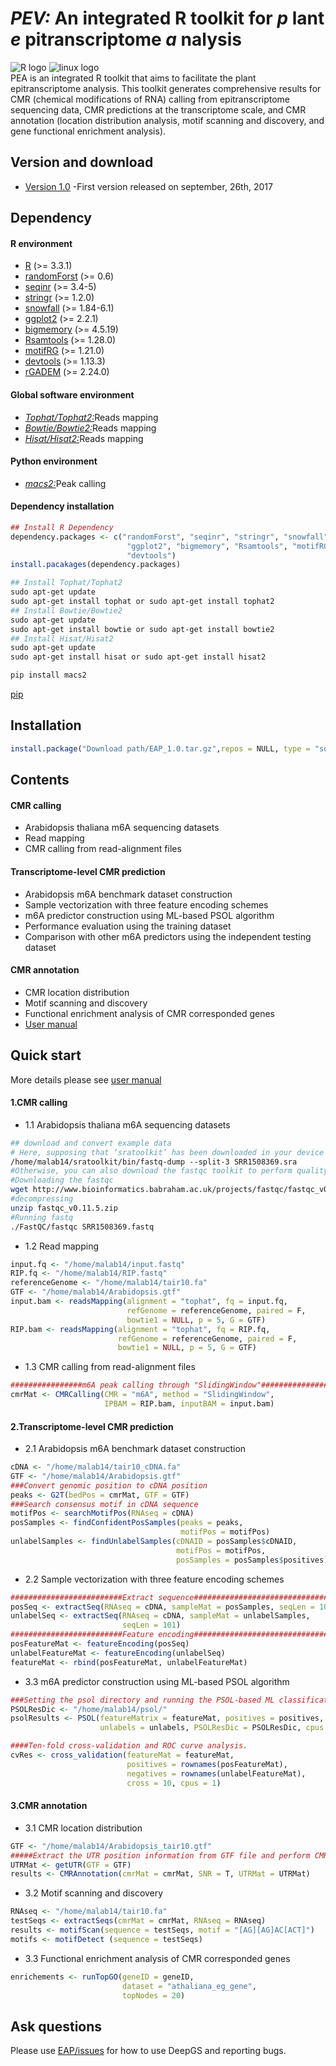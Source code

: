 # _PEV:_ An integrated R toolkit for _p_ lant _e_ pitranscriptome _a_ nalysis <br>
![](https://halobi.com/wp-content/uploads/2016/08/r_logo.png "R logo")
![](https://encrypted-tbn2.gstatic.com/images?q=tbn:ANd9GcSvCvZWbl922EJkjahQ5gmTpcvsYr3ujQBpMdyX-YG99vGWfTAmfw "linux logo")
<br>
PEA is an integrated R toolkit that aims to facilitate the plant epitranscriptome analysis. This toolkit generates comprehensive results for CMR (chemical modifications of RNA) calling from epitranscriptome sequencing data, CMR predictions at the transcriptome scale, and CMR annotation (location distribution analysis, motif scanning and discovery, and gene functional enrichment analysis).
<br>
## Version and download <br>
* [Version 1.0](https://github.com/cma2015/EAP/blob/master/EAP_1.0.tar.gz) -First version released on september, 26th, 2017<br>
## Dependency <br>
#### R environment <br>
* [R](https://www.r-project.org/) (>= 3.3.1) <br>
* [randomForst](https://cran.r-project.org/web/packages/randomForest/index.html) (>= 0.6) <br>
* [seqinr](https://cran.rstudio.com/web/packages/seqinr/index.html) (>= 3.4-5) <br>
* [stringr](https://cran.r-project.org/web/packages/stringr/index.html) (>= 1.2.0) <br>
* [snowfall](https://cran.r-project.org/web/packages/snowfall/index.html) (>= 1.84-6.1) <br>
* [ggplot2](https://cran.r-project.org/web/packages/ggplot2/index.html) (>= 2.2.1) <br>
* [bigmemory](https://cran.r-project.org/web/packages/bigmemory/index.html) (>= 4.5.19) <br>
* [Rsamtools](http://bioconductor.org/packages/release/bioc/html/Rsamtools.html) (>= 1.28.0) <br>
* [motifRG](https://www.bioconductor.org/packages/devel/bioc/html/motifRG.html) (>= 1.21.0) <br>
* [devtools](https://cran.r-project.org/web/packages/devtools/index.html) (>= 1.13.3) <br>
* [rGADEM](https://bioconductor.org/packages/release/bioc/html/rGADEM.html) (>= 2.24.0) <br>
#### Global software environment <br>
* [_Tophat/Tophat2:_](http://ccb.jhu.edu/software/tophat/index.shtml)Reads mapping <br>
* [_Bowtie/Bowtie2:_](bowtie-bio.sourceforge.net/)Reads mapping <br>
* [_Hisat/Hisat2:_](www.ccb.jhu.edu/software/hisat/)Reads mapping <br>
#### Python environment <br>
* [_macs2:_](https://pypi.python.org/pypi/MACS2)Peak calling <br>
#### Dependency installation <br>
```R
## Install R Dependency
dependency.packages <- c("randomForst", "seqinr", "stringr", "snowfall",
                          "ggplot2", "bigmemory", "Rsamtools", "motifRG",
                          "devtools")
install.pacakages(dependency.packages)
```
```bash
## Install Tophat/Tophat2
sudo apt-get update
sudo apt-get install tophat or sudo apt-get install tophat2
## Install Bowtie/Bowtie2
sudo apt-get update
sudo apt-get install bowtie or sudo apt-get install bowtie2
## Install Hisat/Hisat2
sudo apt-get update
sudo apt-get install hisat or sudo apt-get install hisat2
```
```python
pip install macs2
```
[pip](https://www.saltycrane.com/blog/2010/02/how-install-pip-ubuntu/) <br>

## Installation <br>
```R
install.package("Download path/EAP_1.0.tar.gz",repos = NULL, type = "source")
```
## Contents <br>
#### CMR calling <br>
* Arabidopsis thaliana m6A sequencing datasets <br>
* Read mapping <br>
* CMR calling from read-alignment files <br>
#### Transcriptome-level CMR prediction <br>
* Arabidopsis m6A benchmark dataset construction <br>
* Sample vectorization with three feature encoding schemes <br>
* m6A predictor construction using ML-based PSOL algorithm <br>
* Performance evaluation using the training dataset <br>
* Comparison with other m6A predictors using the independent testing dataset <br>
#### CMR annotation <br>
* CMR location distribution <br>
* Motif scanning and discovery <br>
* Functional enrichment analysis of CMR corresponded genes <br>
* [User manual](https://github.com/cma2015/EAP/blob/master/EAP.pdf)<br>

## Quick start <br>
More details please see [user manual](https://github.com/cma2015/EAP/blob/master/EAP.pdf) <br>
#### 1.CMR calling <br>
* 1.1 Arabidopsis thaliana m6A sequencing datasets <br>
```bash
## download and convert example data
# Here, supposing that ‘sratoolkit’ has been downloaded in your device in the directory: /home/malab14/, then the following command will convert the sra format to fastq format
/home/malab14/sratoolkit/bin/fastq-dump --split-3 SRR1508369.sra 
#Otherwise, you can also download the fastqc toolkit to perform quality control for fastq formatted files.
#Downloading the fastqc
wget http://www.bioinformatics.babraham.ac.uk/projects/fastqc/fastqc_v0.11.5.zip
#decompressing
unzip fastqc_v0.11.5.zip
#Running fastq
./FastQC/fastqc SRR1508369.fastq
```
* 1.2 Read mapping <br>
```R
input.fq <- "/home/malab14/input.fastq"  
RIP.fq <- "/home/malab14/RIP.fastq"  
referenceGenome <- "/home/malab14/tair10.fa"  
GTF <- "/home/malab14/Arabidopsis.gtf"  
input.bam <- readsMapping(alignment = "tophat", fq = input.fq,   
                          refGenome = referenceGenome, paired = F,
                          bowtie1 = NULL, p = 5, G = GTF)
RIP.bam <- readsMapping(alignment = "tophat", fq = RIP.fq,   
                        refGenome = referenceGenome, paired = F,
                        bowtie1 = NULL, p = 5, G = GTF)
```
* 1.3 CMR calling from read-alignment files <br>
```R
################m6A peak calling through "SlidingWindow"##################  
cmrMat <- CMRCalling(CMR = "m6A", method = "SlidingWindow",  
                     IPBAM = RIP.bam, inputBAM = input.bam) 
```
#### 2.Transcriptome-level CMR prediction <br>
* 2.1 Arabidopsis m6A benchmark dataset construction <br>
```R
cDNA <- "/home/malab14/tair10_cDNA.fa"  
GTF <- "/home/malab14/Arabidopsis.gtf"  
###Convert genomic position to cDNA position  
peaks <- G2T(bedPos = cmrMat, GTF = GTF)  
###Search consensus motif in cDNA sequence  
motifPos <- searchMotifPos(RNAseq = cDNA)  
posSamples <- findConfidentPosSamples(peaks = peaks,  
                                      motifPos = motifPos)  
unlabelSamples <- findUnlabelSamples(cDNAID = posSamples$cDNAID,   
                                     motifPos = motifPos,   
                                     posSamples = posSamples$positives)  
```
* 2.2 Sample vectorization with three feature encoding schemes <br>
```R
#########################Extract sequence#################################  
posSeq <- extractSeq(RNAseq = cDNA, sampleMat = posSamples, seqLen = 101)  
unlabelSeq <- extractSeq(RNAseq = cDNA, sampleMat = unlabelSamples, 
                         seqLen = 101)  
#########################Feature encoding#################################  
posFeatureMat <- featureEncoding(posSeq)  
unlabelFeatureMat <- featureEncoding(unlabelSeq) 
featureMat <- rbind(posFeatureMat, unlabelFeatureMat)
```
* 3.3 m6A predictor construction using ML-based PSOL algorithm <br>
```R
###Setting the psol directory and running the PSOL-based ML classification###  
PSOLResDic <- "/home/malab14/psol/"  
psolResults <- PSOL(featureMatrix = featureMat, positives = positives,   
                    unlabels = unlabels, PSOLResDic = PSOLResDic, cpus = 5) 

####Ten-fold cross-validation and ROC curve analysis.
cvRes <- cross_validation(featureMat = featureMat,   
                          positives = rownames(posFeatureMat),  
                          negatives = rownames(unlabelFeatureMat),  
                          cross = 10, cpus = 1)
```
#### 3.CMR annotation <br>
* 3.1 CMR location distribution <br>
```R
GTF <- "/home/malab14/Arabidopsis_tair10.gtf"  
#####Extract the UTR position information from GTF file and perform CMR location distribution analysis.  
UTRMat <- getUTR(GTF = GTF)  
results <- CMRAnnotation(cmrMat = cmrMat, SNR = T, UTRMat = UTRMat)  
```
* 3.2 Motif scanning and discovery <br>
```R
RNAseq <- "/home/malab14/tair10.fa"  
testSeqs <- extractSeqs(cmrMat = cmrMat, RNAseq = RNAseq)  
results <- motifScan(sequence = testSeqs, motif = "[AG][AG]AC[ACT]")
motifs <- motifDetect (sequence = testSeqs)  
``` 
* 3.3 Functional enrichment analysis of CMR corresponded genes <br>
```R
enrichements <- runTopGO(geneID = geneID,   
                         dataset = "athaliana_eg_gene",  
                         topNodes = 20) 
```
## Ask questions
Please use [EAP/issues](https://github.com/cma2015/EAP/issues) for how to use DeepGS and reporting bugs.
